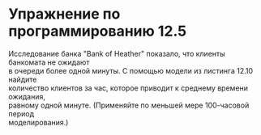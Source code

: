 # Упражнение по программированию 12.5  
Исследование банка "Bank of Heather" показало, что клиенты банкомата не ожидают  
в очереди более одной минуты. С помощью модели из листинга 12.10 найдите  
количество клиентов за час, которое приводит к среднему времени ожидания,  
равному одной минуте. (Применяйте по меньшей мере 100-часовой период  
моделирования.)  
